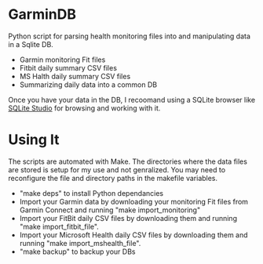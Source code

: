 # GarminDB
Python script for parsing health monitoring files into and manipulating data in a Sqlite DB.

* Garmin monitoring Fit files
* Fitbit daily summary CSV files
* MS Halth daily summary CSV files
* Summarizing daily data into a common DB

Once you have your data in the DB, I recoomand using a SQLite browser like [SQLite Studio](http://sqlitestudio.pl) for browsing and working with it.

# Using It

The scripts are automated with Make. The directories where the data files are stored is setup for my use and not genralized. You may need to reconfigure the file and directory paths in the makefile variables.

* "make deps" to install Python dependancies
* Import your Garmin data by downloading your monitoring Fit files from Garmin Connect and running "make import_monitoring"
* Import your FitBit daily CSV files by downloading them and running "make import_fitbit_file".
* Import your Microsoft Health daily CSV files by downloading them and running "make import_mshealth_file".
* "make backup" to backup your DBs
